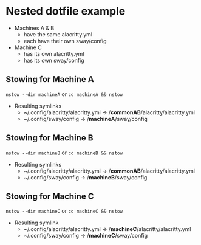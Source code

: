 # Nested dotfile example

- Machines A & B
  - have the same alacritty.yml
  - each have their own sway/config
- Machine C
  - has its own alacritty.yml
  - has its own sway/config

## Stowing for Machine A

`nstow --dir machineA` or `cd machineA && nstow`

- Resulting symlinks
  - ~/.config/alacritty/alacritty.yml -> <this-example-dir>/**commonAB**/alacritty/alacritty.yml
  - ~/.config/sway/config -> <this-example-dir>/**machineA**/sway/config

## Stowing for Machine B

`nstow --dir machineB` or `cd machineB && nstow`

- Resulting symlinks
  - ~/.config/alacritty/alacritty.yml -> <this-example-dir>/**commonAB**/alacritty/alacritty.yml
  - ~/.config/sway/config -> <this-example-dir>/**machineB**/sway/config

## Stowing for Machine C

`nstow --dir machineC` or `cd machineC && nstow`

- Resulting symlink
  - ~/.config/alacritty/alacritty.yml -> <this-example-dir>/**machineC**/alacritty/alacritty.yml
  - ~/.config/sway/config -> <this-example-dir>/**machineC**/sway/config
